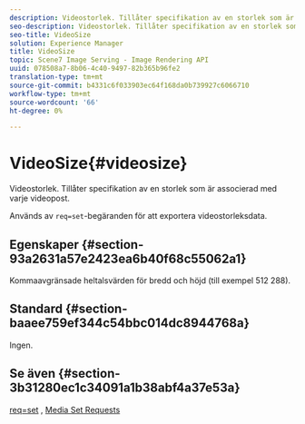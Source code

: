 ```yaml
---
description: Videostorlek. Tillåter specifikation av en storlek som är associerad med varje videopost.
seo-description: Videostorlek. Tillåter specifikation av en storlek som är associerad med varje videopost.
seo-title: VideoSize
solution: Experience Manager
title: VideoSize
topic: Scene7 Image Serving - Image Rendering API
uuid: 078508a7-8b06-4c40-9497-82b365b96fe2
translation-type: tm+mt
source-git-commit: b4331c6f033903ec64f168da0b739927c6066710
workflow-type: tm+mt
source-wordcount: '66'
ht-degree: 0%

---
```



# VideoSize{#videosize}

Videostorlek. Tillåter specifikation av en storlek som är associerad med varje videopost.

Används av `req=set`-begäranden för att exportera videostorleksdata.

## Egenskaper {#section-93a2631a57e2423ea6b40f68c55062a1}

Kommaavgränsade heltalsvärden för bredd och höjd (till exempel 512 288).

## Standard {#section-baaee759ef344c54bbc014dc8944768a}

Ingen.

## Se även {#section-3b31280ec1c34091a1b38abf4a37e53a}

[req=set](/help/aem-is-ir-api/is-api/http-ref/image-serving-api-ref/c-http-protocol-reference/c-command-reference/r-req/r-set.md) ,  [Media Set Requests](/help/aem-is-ir-api/is-api/http-ref/image-serving-api-ref/c-http-protocol-reference/c-syntax-and-features/r-media-set-requests.md)

